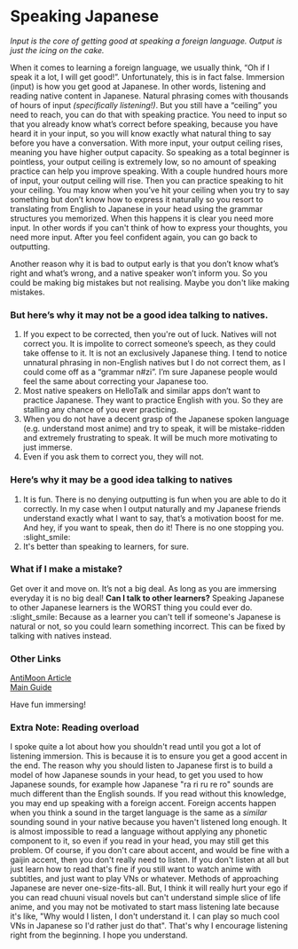# Speaking Japanese

*Input is the core of getting good at speaking a foreign language.*
*Output is just the icing on the cake.*

When it comes to learning a foreign language, we usually think, “Oh if I speak it a lot, I will get good!”. Unfortunately, this is in fact false.
Immersion (input) is how you get good at Japanese. In other words, listening and reading native content in Japanese. Natural phrasing comes with thousands of hours of input *(specifically listening!)*. But you still have a “ceiling” you need to reach, you can do that with speaking practice.
You need to input so that you already know what’s correct before speaking, because you have heard it in your input, so you will know exactly what natural thing to say before you have a conversation.
With more input, your output ceiling rises, meaning you have higher output capacity. So speaking as a total beginner is pointless, your output ceiling is extremely low, so no amount of speaking practice can help you improve speaking. With a couple hundred hours more of input, your output ceiling will rise. Then you can practice speaking to hit your ceiling. You may know when you’ve hit your ceiling when you try to say something but don’t know how to express it naturally so you resort to translating from English to Japanese in your head using the grammar structures you memorized. When this happens it is clear you need more input. In other words if you can't think of how to express your thoughts, you need more input. After you feel confident again, you can go back to outputting.

Another reason why it is bad to output early is that you don’t know what’s right and what’s wrong, and a native speaker won’t inform you. So you could be making big mistakes but not realising.  Maybe you don't like making mistakes.

### But here’s why it may not be a good idea talking to natives.
1. If you expect to be corrected, then you're out of luck. Natives will not correct you. It is impolite to correct someone’s speech, as they could take offense to it. It is not an exclusively Japanese thing. I tend to notice unnatural phrasing in non-English natives but I do not correct them, as I could come off as a “grammar n#zi”. I’m sure Japanese people would feel the same about correcting your Japanese too.
2. Most native speakers on HelloTalk and similar apps don’t want to practice Japanese. They want to practice English with you. So they are stalling any chance of you ever practicing.
3. When you do not have a decent grasp of the Japanese spoken language (e.g. understand most anime) and try to speak, it will be mistake-ridden and extremely frustrating to speak. It will be much more motivating to just immerse.
4. Even if you ask them to correct you, they will not.

### Here’s why it may be a good idea talking to natives
1. It is fun. There is no denying outputting is fun when you are able to do it correctly. In my case when I output naturally and my Japanese friends understand exactly what I want to say, that’s a motivation boost for me. And hey, if you want to speak, then do it! There is no one stopping you. :slight_smile:
2. It's better than speaking to learners, for sure.

### What if I make a mistake?
Get over it and move on. It’s not a big deal. As long as you are immersing everyday it is no big deal!
**Can I talk to other learners?**
Speaking Japanese to other Japanese learners is the WORST thing you could ever do. :slight_smile: Because as a learner you can't tell if someone's Japanese is natural or not, so you could learn something incorrect. This can be fixed by talking with natives instead.

### Other Links
[AntiMoon Article](http://www.antimoon.com/other/myths-speaking.htm)  
[Main Guide](/guide)  

Have fun immersing!

### Extra Note: Reading overload

I spoke quite a lot about how you shouldn't read until you got a lot of listening immersion. This is because it is to ensure you get a good accent in the end. The reason why you should listen to Japanese first is to build a model of how Japanese sounds in your head, to get you used to how Japanese sounds, for example how Japanese "ra ri ru re ro" sounds are much different than the English sounds. If you read without this knowledge, you may end up speaking with a foreign accent. Foreign accents happen when you think a sound in the target language is the same as a *similar* sounding sound in your native because you haven't listened long enough. It is almost impossible to read a language without applying any phonetic component to it, so even if you read in your head, you may still get this problem.
Of course, if you don't care about accent, and would be fine with a gaijin accent, then you don't really need to listen. If you don't listen at all but just learn how to read that's fine if you still want to watch anime with subtitles, and just want to play VNs or whatever. Methods of approaching Japanese are never one-size-fits-all. But, I think it will really hurt your ego if you can read chuuni visual novels but can't understand simple slice of life anime, and you may not be motivated to start mass listening late because it's like, "Why would I listen, I don't understand it. I can play so much cool VNs in Japanese so I'd rather just do that". That's why I encourage listening right from the beginning. I hope you understand.
